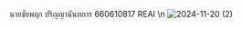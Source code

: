 นายชัยพฤก ปริญญานันทการ 660610817 REAI \n
![2024-11-20 (2)](https://github.com/user-attachments/assets/a56fea7c-93e0-469c-bda5-fa18c0796b84)
